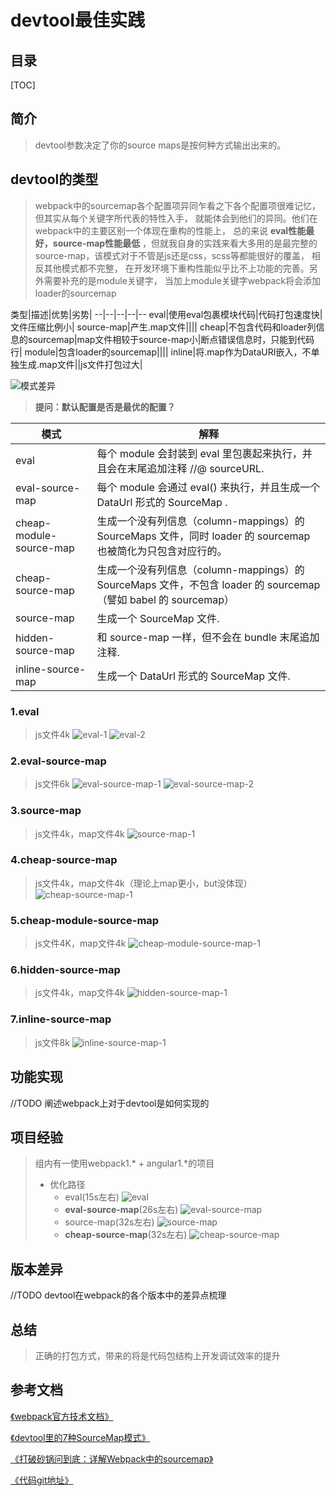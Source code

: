 
# devtool最佳实践
## 目录
[TOC]
## 简介

<!-- 
1.阐述devtool的作用,webpack默认使用的devtool，其对devtool字段的解释
2.理清source和map之间的关系 
-->
> devtool参数决定了你的source maps是按何种方式输出出来的。

## devtool的类型

> webpack中的sourcemap各个配置项异同乍看之下各个配置项很难记忆， 但其实从每个关键字所代表的特性入手， 就能体会到他们的异同。他们在webpack中的主要区别一个体现在重构的性能上， 总的来说 <b>eval性能最好，source-map性能最低</b> ，但就我自身的实践来看大多用的是最完整的source-map，该模式对于不管是js还是css，scss等都能很好的覆盖， 相反其他模式都不完整， 在开发环境下重构性能似乎比不上功能的完善。另外需要补充的是module关键字， 当加上module关键字webpack将会添加loader的sourcemap

类型|描述|优势|劣势|
--|--|--|--|--
eval|使用eval包裹模块代码|代码打包速度快|文件压缩比例小|
source-map|产生.map文件||||
cheap|不包含代码和loader列信息的sourcemap|map文件相较于source-map小|断点错误信息时，只能到代码行|
module|包含loader的sourcemap||||
inline|将.map作为DataURI嵌入，不单独生成.map文件||js文件打包过大|

![模式差异](https://note.youdao.com/yws/public/resource/1b9f3e000c689ceb74723787a2651211/xmlnote/3EB0151726554A659AA90433F40BC35C/7201)
> **提问：默认配置是否是最优的配置？**

模式|解释
--|--
eval|每个 module 会封装到 eval 里包裹起来执行，并且会在末尾追加注释 //@ sourceURL.
eval-source-map|每个 module 会通过 eval() 来执行，并且生成一个 DataUrl 形式的 SourceMap .
cheap-module-source-map|生成一个没有列信息（column-mappings）的 SourceMaps 文件，同时 loader 的 sourcemap 也被简化为只包含对应行的。
cheap-source-map|生成一个没有列信息（column-mappings）的 SourceMaps 文件，不包含 loader 的 sourcemap（譬如 babel 的 sourcemap）
source-map|生成一个 SourceMap 文件.
hidden-source-map|和 source-map 一样，但不会在 bundle 末尾追加注释.
inline-source-map|生成一个 DataUrl 形式的 SourceMap 文件.

### 1.eval

> js文件4k
![eval-1](https://note.youdao.com/yws/public/resource/1b9f3e000c689ceb74723787a2651211/xmlnote/0968EBD6C32A45E78A35F018E31C5469/7203)
![eval-2](https://note.youdao.com/yws/public/resource/1b9f3e000c689ceb74723787a2651211/xmlnote/B6643299452C44ED83EA1153D4DD680F/7205)

### 2.eval-source-map

> js文件6k
![eval-source-map-1](https://note.youdao.com/yws/public/resource/1b9f3e000c689ceb74723787a2651211/xmlnote/E5191C4D124049E0B68519634F317D9D/7207)
![eval-source-map-2](https://note.youdao.com/yws/public/resource/1b9f3e000c689ceb74723787a2651211/xmlnote/C3677F56091E40B0A5F17D45F479101A/7209)

### 3.source-map

> js文件4k，map文件4k
![source-map-1](https://note.youdao.com/yws/public/resource/1b9f3e000c689ceb74723787a2651211/xmlnote/FE4A0A65B64C40C5A913E95D633F2F10/7211) 

### 4.cheap-source-map

> js文件4k，map文件4k（理论上map更小，but没体现）
![cheap-source-map-1](https://note.youdao.com/yws/public/resource/1b9f3e000c689ceb74723787a2651211/xmlnote/827A0690D9D640A1B6776E83209855B8/7213)

### 5.cheap-module-source-map

> js文件4K，map文件4k
![cheap-module-source-map-1](https://note.youdao.com/yws/public/resource/1b9f3e000c689ceb74723787a2651211/xmlnote/AFBE27C0AE6B444C91C4D25C53FA3F47/7199)

### 6.hidden-source-map

> js文件4k，map文件4k
![hidden-source-map-1](https://note.youdao.com/yws/public/resource/1b9f3e000c689ceb74723787a2651211/xmlnote/7F22F5C574B1416EB47615A9A1ECF60F/7217)

### 7.inline-source-map

> js文件8k
![inline-source-map-1](https://note.youdao.com/yws/public/resource/1b9f3e000c689ceb74723787a2651211/xmlnote/03BBB2AF15B04CFA8A96FDBFB4B85984/7219)

## 功能实现

//TODO 阐述webpack上对于devtool是如何实现的

## 项目经验

<!-- 
分享一下为数不多的项目经验
1.最好是结合之前的项目经验，输出数据性的文字
 -->
> 组内有一使用webpack1.* + angular1.*的项目
> - 优化路径
>   - eval(15s左右) ![eval](https://note.youdao.com/yws/public/resource/1b9f3e000c689ceb74723787a2651211/xmlnote/285D9497409141999603BBD96F7AA111/7221)
>   - **eval-source-map**(26s左右) ![eval-source-map](https://note.youdao.com/yws/public/resource/1b9f3e000c689ceb74723787a2651211/xmlnote/875DCFF61892416B866107B017848F25/7223)
>   - source-map(32s左右) ![source-map](https://note.youdao.com/yws/public/resource/1b9f3e000c689ceb74723787a2651211/xmlnote/97AC277A734942F3998F075EB3665447/7226)
>   - **cheap-source-map**(32s左右) ![cheap-source-map](https://note.youdao.com/yws/public/resource/1b9f3e000c689ceb74723787a2651211/xmlnote/A3955809801E4F20A2273AB584C01852/7227)

## 版本差异

//TODO devtool在webpack的各个版本中的差异点梳理

## 总结
> 正确的打包方式，带来的将是代码包结构上开发调试效率的提升


## 参考文档

[《webpack官方技术文档》](https://webpack.js.org/configuration/devtool/)

[《devtool里的7种SourceMap模式》](https://juejin.im/post/58293502a0bb9f005767ba2f)

[《打破砂锅问到底：详解Webpack中的sourcemap》](https://segmentfault.com/a/1190000008315937)

[《代码git地址》](https://github.com/jerrylib/webpack-devtool.git)

